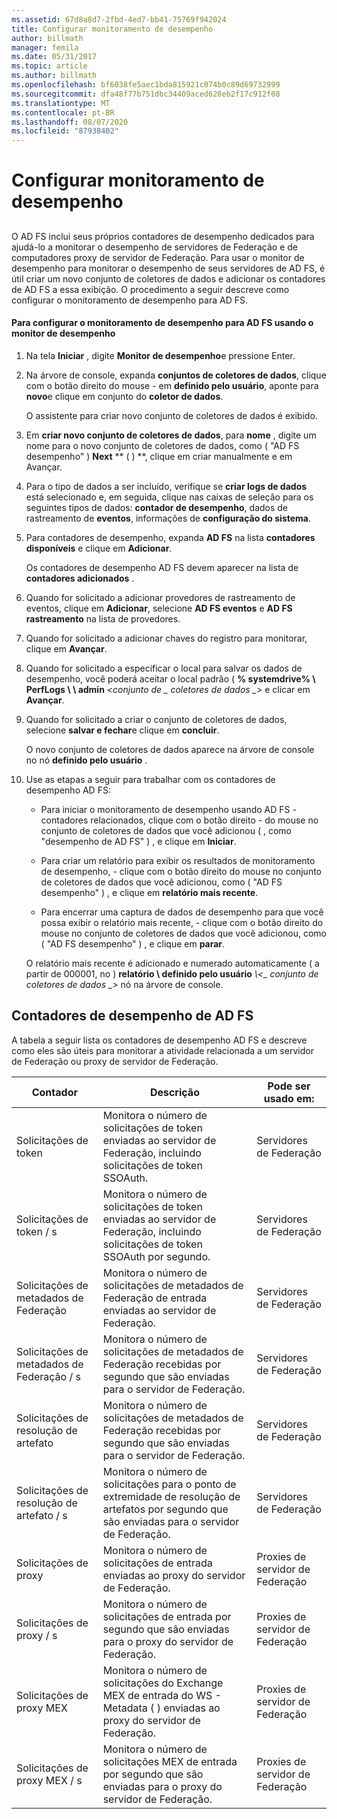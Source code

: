```yaml
---
ms.assetid: 67d8a8d7-2fbd-4ed7-bb41-75769f942024
title: Configurar monitoramento de desempenho
author: billmath
manager: femila
ms.date: 05/31/2017
ms.topic: article
ms.author: billmath
ms.openlocfilehash: bf6038fe5aec1bda815921c074b0c89d69732999
ms.sourcegitcommit: dfa48f77b751dbc34409aced628eb2f17c912f08
ms.translationtype: MT
ms.contentlocale: pt-BR
ms.lasthandoff: 08/07/2020
ms.locfileid: "87938402"
---
```

# <a name="configure-performance-monitoring"></a>Configurar monitoramento de desempenho

## <a name="bkmk_ConfigurePerfMon"></a>
O AD FS inclui seus próprios contadores de desempenho dedicados para ajudá-lo a monitorar o desempenho de servidores de Federação e de computadores proxy de servidor de Federação. Para usar o monitor de desempenho para monitorar o desempenho de seus servidores de AD FS, é útil criar um novo conjunto de coletores de dados e adicionar os contadores de AD FS a essa exibição. O procedimento a seguir descreve como configurar o monitoramento de desempenho para AD FS.

#### <a name="to-configure-performance-monitoring-for-ad-fs-using-performance-monitor"></a>Para configurar o monitoramento de desempenho para AD FS usando o monitor de desempenho

1. Na tela **Iniciar** , digite **Monitor de desempenho**e pressione Enter.

2. Na árvore de console, expanda **conjuntos de coletores de dados**, clique com o botão direito do mouse \- em **definido pelo usuário**, aponte para **novo**e clique em conjunto do **coletor de dados**.

   O assistente para criar novo conjunto de coletores de dados é exibido.

3. Em **criar novo conjunto de coletores de dados**, para **nome** , digite um nome para o novo conjunto de coletores de dados, como \( "AD FS desempenho" \) **Next** ** \( \) **, clique em criar manualmente e em Avançar.

4. Para o tipo de dados a ser incluído, verifique se **criar logs de dados** está selecionado e, em seguida, clique nas caixas de seleção para os seguintes tipos de dados: **contador de desempenho**, dados de rastreamento de **eventos**, informações de **configuração do sistema**.

5. Para contadores de desempenho, expanda **AD FS** na lista **contadores disponíveis** e clique em **Adicionar**.

   Os contadores de desempenho AD FS devem aparecer na lista de **contadores adicionados** .

6. Quando for solicitado a adicionar provedores de rastreamento de eventos, clique em **Adicionar**, selecione **AD FS eventos** e **AD FS rastreamento** na lista de provedores.

7. Quando for solicitado a adicionar chaves do registro para monitorar, clique em **Avançar**.

8. Quando for solicitado a especificar o local para salvar os dados de desempenho, você poderá aceitar o local padrão \( **% systemdrive% \\ PerfLogs \\ \\ admin** _<conjunto de \_ coletores de dados \_>_ e clicar em **Avançar**.

9. Quando for solicitado a criar o conjunto de coletores de dados, selecione **salvar e fechar**e clique em **concluir**.

    O novo conjunto de coletores de dados aparece na árvore de console no nó **definido pelo usuário** .

10. Use as etapas a seguir para trabalhar com os contadores de desempenho AD FS:

    -   Para iniciar o monitoramento de desempenho usando AD FS \- contadores relacionados, clique com o botão direito \- do mouse no conjunto de coletores de dados que você adicionou \( , como "desempenho de AD FS" \) , e clique em **Iniciar**.

    -   Para criar um relatório para exibir os resultados de monitoramento de desempenho, \- clique com o botão direito do mouse no conjunto de coletores de dados que você adicionou, como \( "AD FS desempenho" \) , e clique em **relatório mais recente**.

    -   Para encerrar uma captura de dados de desempenho para que você possa exibir o relatório mais recente, \- clique com o botão direito do mouse no conjunto de coletores de dados que você adicionou, como \( "AD FS desempenho" \) , e clique em **parar**.

    O relatório mais recente é adicionado e numerado automaticamente \( a partir de 000001, no \) **relatório \\ definido pelo usuário** <em> \\<\_ conjunto de coletores de dados \_></em> nó na árvore de console.

## <a name="ad-fs-performance-counters"></a>Contadores de desempenho de AD FS
A tabela a seguir lista os contadores de desempenho AD FS e descreve como eles são úteis para monitorar a atividade relacionada a um servidor de Federação ou proxy de servidor de Federação.

|Contador|Descrição|Pode ser usado em:
|-----------|---------------|-------------------
|Solicitações de token|Monitora o número de solicitações de token enviadas ao servidor de Federação, incluindo solicitações de token SSOAuth.|Servidores de Federação
|Solicitações de token \/ s|Monitora o número de solicitações de token enviadas ao servidor de Federação, incluindo solicitações de token SSOAuth por segundo.|Servidores de Federação
|Solicitações de metadados de Federação|Monitora o número de solicitações de metadados de Federação de entrada enviadas ao servidor de Federação.|Servidores de Federação
|Solicitações de metadados de Federação \/ s|Monitora o número de solicitações de metadados de Federação recebidas por segundo que são enviadas para o servidor de Federação.|Servidores de Federação
|Solicitações de resolução de artefato|Monitora o número de solicitações de metadados de Federação recebidas por segundo que são enviadas para o servidor de Federação.|Servidores de Federação
|Solicitações de resolução de artefato \/ s|Monitora o número de solicitações para o ponto de extremidade de resolução de artefatos por segundo que são enviadas para o servidor de Federação.|Servidores de Federação
|Solicitações de proxy|Monitora o número de solicitações de entrada enviadas ao proxy do servidor de Federação.|Proxies de servidor de Federação
|Solicitações de proxy \/ s|Monitora o número de solicitações de entrada por segundo que são enviadas para o proxy do servidor de Federação.|Proxies de servidor de Federação
|Solicitações de proxy MEX|Monitora o número de solicitações do Exchange MEX de entrada do WS \- Metadata \( \) enviadas ao proxy do servidor de Federação.|Proxies de servidor de Federação
|Solicitações de proxy MEX \/ s|Monitora o número de solicitações MEX de entrada por segundo que são enviadas para o proxy do servidor de Federação.|Proxies de servidor de Federação


